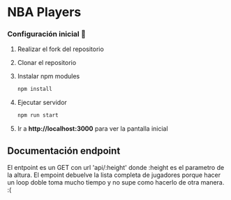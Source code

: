 # NBA Players

### Configuración inicial 🔧

1. Realizar el fork del repositorio

2. Clonar el repositorio

3. Instalar npm modules
   ```bash
   npm install
   ```
4. Ejecutar servidor
   ```bash
   npm run start
   ```
5. Ir a **http://localhost:3000** para ver la pantalla inicial

## Documentación endpoint

El entpoint es un GET con url 'api/:height' donde :height es el parametro de la altura. El empoint debuelve la lista completa de jugadores porque hacer un loop doble toma mucho tiempo y no supe como hacerlo de otra manera. :(
